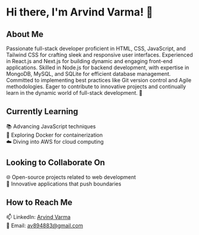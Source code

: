 # Hi there, I'm Arvind Varma! 👋

## About Me
Passionate full-stack developer proficient in HTML, CSS, JavaScript, and Tailwind CSS for crafting sleek and responsive user interfaces. Experienced in React.js and Next.js for building dynamic and engaging front-end applications. Skilled in Node.js for backend development, with expertise in MongoDB, MySQL, and SQLite for efficient database management. Committed to implementing best practices like Git version control and Agile methodologies. Eager to contribute to innovative projects and continually learn in the dynamic world of full-stack development. 🚀

## Currently Learning
📚 Advancing JavaScript techniques  
🐳 Exploring Docker for containerization  
☁️ Diving into AWS for cloud computing  

## Looking to Collaborate On
🌐 Open-source projects related to web development  
🔬 Innovative applications that push boundaries  

## How to Reach Me
📫 LinkedIn: [Arvind Varma](https://www.linkedin.com/in/arvind-varma-884a7423a/)  
📧 Email: av894883@gmail.com  

<!---
Arvind78/Arvind78 is a ✨ special ✨ repository because its `README.md` (this file) appears on your GitHub profile.
You can click the Preview link to take a look at your changes.
-->
